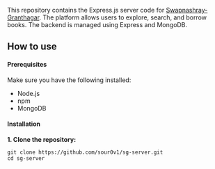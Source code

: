 This repository contains the Express.js server code for [Swapnashray-Granthagar](https://github.com/sour0v1/sg-client). The platform allows users to explore, search, and borrow books. The backend is managed using Express and MongoDB.

## How to use
  #### Prerequisites
  Make sure you have the following installed: 
   - Node.js
   - npm
   - MongoDB
  #### Installation
  **1. Clone the repository:**
  ```
 git clone https://github.com/sour0v1/sg-server.git
 cd sg-server
  ```
  
